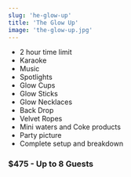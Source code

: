 ```yaml
---
slug: 'he-glow-up'
title: 'The Glow Up'
image: 'the-glow-up.jpg'
---
```


* 2 hour time limit
* Karaoke
* Music
* Spotlights
* Glow Cups
* Glow Sticks
* Glow Necklaces
* Back Drop
* Velvet Ropes
* Mini waters and Coke products
* Party picture
* Complete setup and breakdown
  
### $475 - Up to 8 Guests